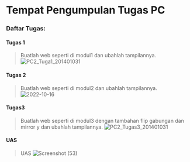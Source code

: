 # Tempat Pengumpulan Tugas PC

### Daftar Tugas:

#### Tugas 1 
> Buatlah web seperti di modul1 dan ubahlah tampilannya.
![PC2_Tuga1_201401031](https://user-images.githubusercontent.com/73374793/196133224-e62ae2f7-c9d0-49f2-9f9e-b7817977c1b9.png)

#### Tugas 2
> Buatlah web seperti di modul2 dan ubahlah tampilannya.
![2022-10-16](https://user-images.githubusercontent.com/73374793/196133255-695d3cc3-5c7b-4caa-bd6f-690c76220df1.png)

#### Tugas3
> Buatlah web seperti di modul3 dengan tambahan flip gabungan dan mirror y dan ubahlah tampilannya.
![PC2_Tugas3_201401031](https://user-images.githubusercontent.com/73374793/198301604-92b7e1e4-fc48-434a-aecf-8e4dcaa17311.PNG)


#### UAS
> UAS
![Screenshot (53)](https://user-images.githubusercontent.com/73374793/206991502-f145e67a-5b8c-4cbb-a6cd-fafd856cc095.png)
